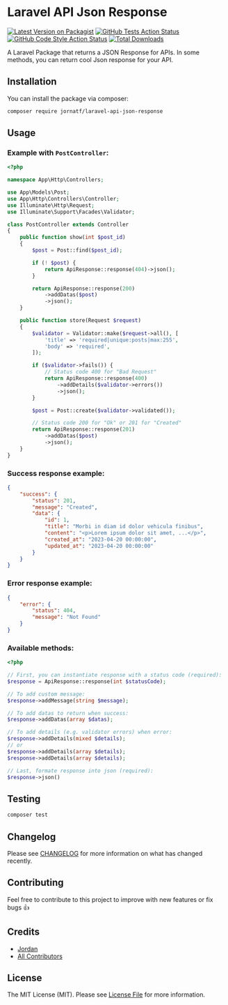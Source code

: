 # Laravel API Json Response

[![Latest Version on Packagist](https://img.shields.io/packagist/v/jornatf/laravel-api-json-response.svg?style=flat-square)](https://packagist.org/packages/jornatf/laravel-api-json-response)
[![GitHub Tests Action Status](https://img.shields.io/github/actions/workflow/status/jornatf/laravel-api-json-response/run-tests.yml?branch=main&label=tests&style=flat-square)](https://github.com/jornatf/laravel-api-json-response/actions?query=workflow%3Arun-tests+branch%3Amain)
[![GitHub Code Style Action Status](https://img.shields.io/github/actions/workflow/status/jornatf/laravel-api-json-response/fix-php-code-style-issues.yml?branch=main&label=code%20style&style=flat-square)](https://github.com/jornatf/laravel-api-json-response/actions?query=workflow%3A"Fix+PHP+code+style+issues"+branch%3Amain)
[![Total Downloads](https://img.shields.io/packagist/dt/jornatf/laravel-api-json-response.svg?style=flat-square)](https://packagist.org/packages/jornatf/laravel-api-json-response)

A Laravel Package that returns a JSON Response for APIs. In some methods, you can return cool Json response for your API.

## Installation

You can install the package via composer:

```bash
composer require jornatf/laravel-api-json-response
```

## Usage

### Example with `PostController`:

```php
<?php

namespace App\Http\Controllers;

use App\Models\Post;
use App\Http\Controllers\Controller;
use Illuminate\Http\Request;
use Illuminate\Support\Facades\Validator;

class PostController extends Controller
{
    public function show(int $post_id)
    {
        $post = Post::find($post_id);

        if (! $post) {
            return ApiResponse::response(404)->json();
        }

        return ApiResponse::response(200)
            ->addDatas($post)
            ->json();
    }

    public function store(Request $request)
    {
        $validator = Validator::make($request->all(), [
            'title' => 'required|unique:posts|max:255',
            'body' => 'required',
        ]);

        if ($validator->fails()) {
            // Status code 400 for "Bad Request"
            return ApiResponse::response(400)
                ->addDetails($validator->errors())
                ->json();
        }

        $post = Post::create($validator->validated());

        // Status code 200 for "Ok" or 201 for "Created"
        return ApiResponse::response(201)
            ->addDatas($post)
            ->json();
    }
}
```

### Success response example:

```json
{
    "success": {
        "status": 201,
        "message": "Created",
        "data": {
            "id": 1,
            "title": "Morbi in diam id dolor vehicula finibus",
            "content": "<p>Lorem ipsum dolor sit amet, ...</p>",
            "created_at": "2023-04-20 00:00:00",
            "updated_at": "2023-04-20 00:00:00"
        }
    }
}
```

### Error response example:

```json
{
    "error": {
        "status": 404,
        "message": "Not Found"
    }
}
```

### Available methods:

```php
<?php

// First, you can instantiate response with a status code (required):
$response = ApiResponse::response(int $statusCode);

// To add custom message:
$response->addMessage(string $message);

// To add datas to return when success:
$response->addDatas(array $datas);

// To add details (e.g. validator errors) when error:
$response->addDetails(mixed $details);
// or
$response->addDetails(array $details);
$response->addDetails(array $details);

// Last, formate response into json (required):
$response->json()
```

## Testing

```bash
composer test
```

## Changelog

Please see [CHANGELOG](CHANGELOG.md) for more information on what has changed recently.

## Contributing

Feel free to contribute to this project to improve with new features or fix bugs 👍

## Credits

-   [Jordan](https://github.com/jornatf)
-   [All Contributors](../../contributors)

## License

The MIT License (MIT). Please see [License File](LICENSE.md) for more information.
